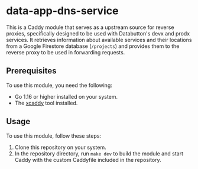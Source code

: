 # data-app-dns-service

This is a Caddy module that serves as a upstream source for reverse proxies, specifically designed to be used with Databutton's devx and prodx services. It retrieves information about available services and their locations from a Google Firestore database (`/projects`) and provides them to the reverse proxy to be used in forwarding requests.

## Prerequisites
To use this module, you need the following:

- Go 1.16 or higher installed on your system.
- The [xcaddy](https://github.com/caddyserver/xcaddy) tool installed.

## Usage
To use this module, follow these steps:

1. Clone this repository on your system.
2. In the repository directory, run `make dev` to build the module and start Caddy with the custom Caddyfile included in the repository.
